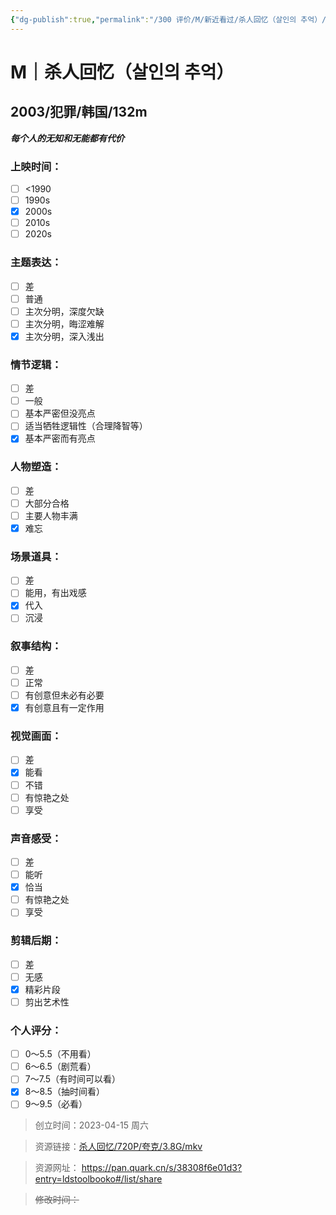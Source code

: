 ```yaml
---
{"dg-publish":true,"permalink":"/300 评价/M/新近看过/杀人回忆（살인의 추억）/","title":"杀人回忆（살인의 추억）","tags":["M","犯罪"],"created":"2023-04-15T21:15:09.000+08:00","updated":"2024-01-12T12:02:19.716+08:00"}
---
```



# M｜杀人回忆（살인의 추억）
## 2003/犯罪/韩国/132m
***每个人的无知和无能都有代价***
### 上映时间：
- [ ] <1990
- [ ] 1990s
- [x] 2000s
- [ ] 2010s
- [ ] 2020s
### 主题表达：
- [ ] 差
- [ ] 普通
- [ ] 主次分明，深度欠缺
- [ ] 主次分明，晦涩难解
- [x] 主次分明，深入浅出
### 情节逻辑：
- [ ] 差
- [ ] 一般
- [ ] 基本严密但没亮点
- [ ] 适当牺牲逻辑性（合理降智等）
- [x] 基本严密而有亮点
### 人物塑造：
- [ ] 差
- [ ] 大部分合格
- [ ] 主要人物丰满
- [x] 难忘
### 场景道具：
- [ ] 差
- [ ] 能用，有出戏感
- [x] 代入
- [ ] 沉浸
### 叙事结构：
- [ ] 差
- [ ] 正常
- [ ] 有创意但未必有必要
- [x] 有创意且有一定作用
### 视觉画面：
- [ ] 差
- [x] 能看
- [ ] 不错
- [ ] 有惊艳之处
- [ ] 享受
### 声音感受：
- [ ] 差
- [ ] 能听
- [x] 恰当
- [ ] 有惊艳之处
- [ ] 享受
### 剪辑后期：
- [ ] 差
- [ ] 无感
- [x] 精彩片段
- [ ] 剪出艺术性
### 个人评分：
- [ ] 0～5.5（不用看）
- [ ] 6～6.5（剧荒看）
- [ ] 7～7.5（有时间可以看）
- [x] 8～8.5（抽时间看）
- [ ] 9～9.5（必看）

>创立时间：2023-04-15 周六

>资源链接：[杀人回忆/720P/夸克/3.8G/mkv](https://pan.quark.cn/s/38308f6e01d3?entry=ldstoolbooko#/list/share)

>资源网址：
>https://pan.quark.cn/s/38308f6e01d3?entry=ldstoolbooko#/list/share

>~~修改时间：~~



